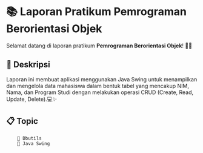 # 📚 Laporan Pratikum Pemrograman Berorientasi Objek

Selamat datang di laporan pratikum **Pemrograman Berorientasi Objek**! 🎉😄

## 📖 Deskripsi

Laporan ini membuat aplikasi menggunakan Java Swing untuk menampilkan dan mengelola data mahasiswa dalam bentuk tabel yang mencakup NIM, Nama, dan Program Studi dengan melakukan operasi CRUD  (Create, Read, Update, Delete).💻✨

## 📋 Topic
        📌 Dbutils 
        📌 Java Swing 

